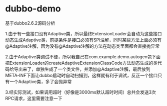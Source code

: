 # dubbo-demo
基于dubbo2.6.2源码分析



1.由于有一些接口没有Adaptive类，所以最终ExtensionLoader会自动为这些接口动态生成Adaptive类，前提条件是接口必须有SPI注解，同时某些方法上面必须有@Adaptive注解，因为没有@Adaptive注解的方法在动态类里面都会直接抛异常

2.由于Adaptive类调试不便，所以我自己在com.example.demo.autogen包下面把ExtensionLoader的createAdaptiveExtensionClassCode方法动态生成的类代码给导出来了，单独生成了一个类文件，并添加@Adaptive注解，最后放到META-INF下面让dubbo启动时自动扫描到，这样就有利于调试，反正一个接口只有一个Adaptive类，多了会抛异常

3.经实际测试，如果调用超时（好像是3000ms默认超时时间）总共会发送3次RPC请求，这里需要注意一下